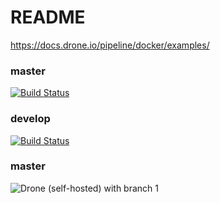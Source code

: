 # README

https://docs.drone.io/pipeline/docker/examples/

### master
[![Build Status](http://home.louislabs.com:52101/api/badges/louiscklaw/drone-ci-playlist/status.svg?ref=refs/heads/master)](http://home.louislabs.com:52101/louiscklaw/drone-ci-playlist)


### develop
[![Build Status](http://home.louislabs.com:52101/api/badges/louiscklaw/drone-ci-playlist/status.svg?ref=refs/heads/develop)](http://home.louislabs.com:52101/louiscklaw/drone-ci-playlist)

### master
![Drone (self-hosted) with branch](https://img.shields.io/drone/build/louiscklaw/drone-ci-playlist/master?server=http%3A%2F%2Fhome.louislabs.com%3A52101&style=plastic)
1
